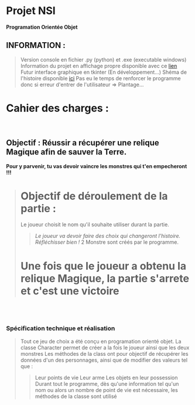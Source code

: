 # Projet NSI
**Programation Orientée Objet**

## INFORMATION :
> Version console en fichier .py (python) et .exe (executable windows)
> Information du projet en affichage propre disponible avec ce [lien](https://github.com/HookSandeer/nsiProjet/blob/main/README.md)
> Futur interface graphique en tkinter (En développement...)
> Shéma de l'histoire disponible [ici]()
> Pas eu le temps de renforcer le programme donc si erreur d'entrer de l'utilisateur => Plantage...
# Cahier des charges :
</br>

## Objectif : Réussir a récupérer une relique Magique afin de sauver la Terre.
**Pour y parvenir, tu vas devoir vaincre les monstres qui t'en empecheront !!!**
> # Objectif de déroulement de la partie :
> Le joueur choisit le nom qu'il souhaite utiliser durant la partie.
>> _Le joueur va devoir faire des choix qui changeront l'histoire. Réfléchisser bien !_
> 2 Monstre sont créés par le programme.
> # Une fois que le joueur a obtenu la relique Magique, la partie s'arrete et c'est une victoire
</br>
</br>

### Spécification technique et réalisation
> Tout ce jeu de choix a été conçu en programation orienté objet.
> La classe Character permet de créer a la fois le joueur ainsi que les deux monstres
> Les méthodes de la class ont pour objectif de récupérer les données d'un des personnages, ainsi que de modifier des valeurs tel que :
>> Leur points de vie
>> Leur arme
>> Les objets en leur possession
> Durant tout le programme, dès qu'une information tel qu'un nom ou alors un nombre de point de vie est nécessaire, les méthodes de la classe sont utilisé
